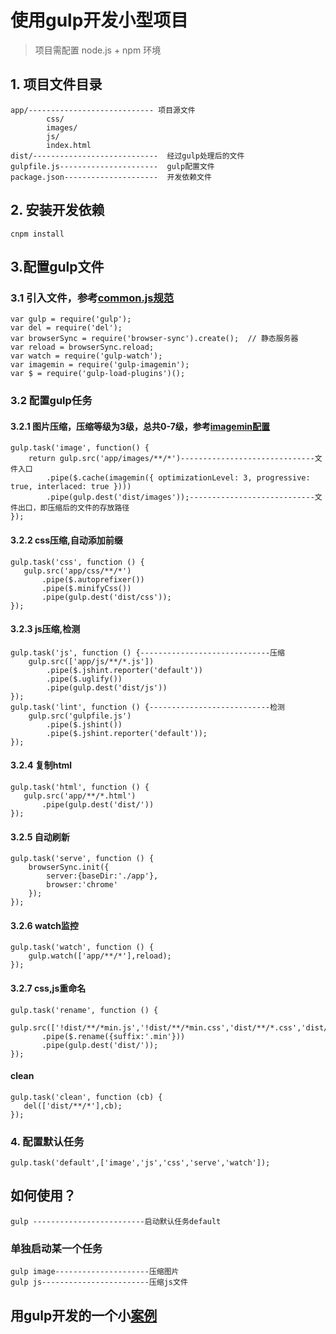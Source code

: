 # 使用gulp开发小型项目
>项目需配置 node.js + npm 环境
## 1. 项目文件目录
	app/---------------------------- 项目源文件
		    css/
		    images/
		    js/
		    index.html
    dist/----------------------------  经过gulp处理后的文件
    gulpfile.js----------------------  gulp配置文件
    package.json---------------------  开发依赖文件

## 2. 安装开发依赖
	cnpm install

## 3.配置gulp文件
### 3.1 引入文件，参考[common.js规范](https://book.douban.com/reading/29343570/)
	var gulp = require('gulp');
    var del = require('del');
    var browserSync = require('browser-sync').create();  // 静态服务器
    var reload = browserSync.reload;
    var watch = require('gulp-watch');
    var imagemin = require('gulp-imagemin');
    var $ = require('gulp-load-plugins')();
### 3.2 配置gulp任务
#### 3.2.1 图片压缩，压缩等级为3级，总共0-7级，参考[imagemin配置](https://github.com/sindresorhus/gulp-imagemin#user-content-options)
    gulp.task('image', function() {
        return gulp.src('app/images/**/*')------------------------------文件入口
            .pipe($.cache(imagemin({ optimizationLevel: 3, progressive: true, interlaced: true })))
            .pipe(gulp.dest('dist/images'));----------------------------文件出口，即压缩后的文件的存放路径
    });

#### 3.2.2 css压缩,自动添加前缀
    gulp.task('css', function () {
       gulp.src('app/css/**/*')
           .pipe($.autoprefixer())
           .pipe($.minifyCss())
           .pipe(gulp.dest('dist/css'));
    });

#### 3.2.3 js压缩,检测
    gulp.task('js', function () {-----------------------------压缩
        gulp.src(['app/js/**/*.js'])
            .pipe($.jshint.reporter('default'))
            .pipe($.uglify())
            .pipe(gulp.dest('dist/js'))
    });
    gulp.task('lint', function () {---------------------------检测
        gulp.src('gulpfile.js')
            .pipe($.jshint())
            .pipe($.jshint.reporter('default'));
    });

#### 3.2.4 复制html
    gulp.task('html', function () {
       gulp.src('app/**/*.html')
           .pipe(gulp.dest('dist/'))
    });


#### 3.2.5 自动刷新
    gulp.task('serve', function () {
        browserSync.init({
            server:{baseDir:'./app'},
            browser:'chrome'
        });
    });

#### 3.2.6 watch监控
    gulp.task('watch', function () {
        gulp.watch(['app/**/*'],reload);
    });

#### 3.2.7 css,js重命名
    gulp.task('rename', function () {
       gulp.src(['!dist/**/*min.js','!dist/**/*min.css','dist/**/*.css','dist/**/*.js'])
           .pipe($.rename({suffix:'.min'}))
           .pipe(gulp.dest('dist/'));
    });


#### clean
    gulp.task('clean', function (cb) {
       del(['dist/**/*'],cb);
    });
### 4. 配置默认任务
    gulp.task('default',['image','js','css','serve','watch']);

## 如何使用？
    gulp -------------------------启动默认任务default
### 单独启动某一个任务
    gulp image---------------------压缩图片
    gulp js------------------------压缩js文件

## 用gulp开发的一个小[案例](https://peng1992.github.io/H5-templete/)



